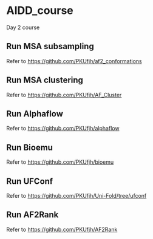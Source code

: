 # AIDD_course
Day 2 course

## Run MSA subsampling
Refer to https://github.com/PKUfjh/af2_conformations

## Run MSA clustering
Refer to https://github.com/PKUfjh/AF_Cluster

## Run Alphaflow
Refer to https://github.com/PKUfjh/alphaflow

## Run Bioemu
Refer to https://github.com/PKUfjh/bioemu

## Run UFConf
Refer to https://github.com/PKUfjh/Uni-Fold/tree/ufconf

## Run AF2Rank
Refer to https://github.com/PKUfjh/AF2Rank